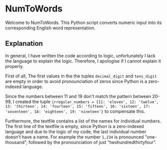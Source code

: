 # NumToWords

Welcome to NumToWords. This Python script converts numeric input into its corresponding English word representation. 

## Explanation

In general, I have written the code according to logic, unfortunately I lack the language to explain the logic. Therefore, I apologise if I cannot explain it properly.

First of all, The first values in the the tuples `decimal_digit` and `tens_digit` are empty in order to avoid pronounciation of zeros since Python is a zero-indexed language.

Since the numbers between 11 and 19 don't match the pattern between 20-99, I created the tuple `irregular_numbers = {11: 'eleven', 12: 'twelve', 13: 'thirteen', 14: 'fourteen', 15: 'fifteen', 16: 'sixteen', 17: 'seventeen', 18: 'eighteen', 19: 'nineteen'}` to compensate this.

Furthermore, the textfile contains a list of the names for individual numbers. The first line of the textfile is empty, since Python is a zero-indexed language and due to the logic of my code, the last individual number doesn't have a name. For example the number `1,234` is pronounced "one-thousand", followed by the pronounciation of just "twohundredthirtyfour".
